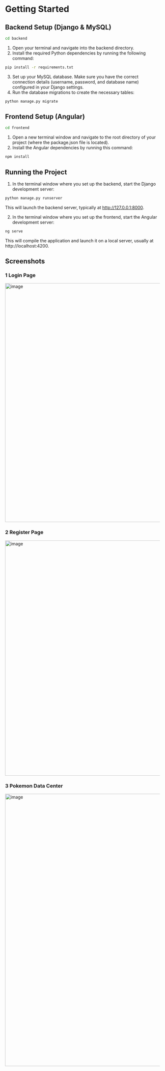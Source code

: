 # Getting Started
## Backend Setup (Django & MySQL)
````Bash
cd backend
````
1. Open your terminal and navigate into the backend directory.
2. Install the required Python dependencies by running the following command:
````Bash
pip install -r requirements.txt
````
3. Set up your MySQL database. Make sure you have the correct connection details (username, password, and database name) configured in your Django settings.  
4. Run the database migrations to create the necessary tables:
```Bash
python manage.py migrate
```

## Frontend Setup (Angular)
````Bash
cd frontend
````
1. Open a new terminal window and navigate to the root directory of your project (where the package.json file is located).
2. Install the Angular dependencies by running this command:
```Bash
npm install
```
## Running the Project
1. In the terminal window where you set up the backend, start the Django development server:
```Bash
python manage.py runserver
```
This will launch the backend server, typically at http://127.0.0.1:8000.

2. In the terminal window where you set up the frontend, start the Angular development server:
```Bash
ng serve
```

This will compile the application and launch it on a local server, usually at http://localhost:4200.

## Screenshots
### 1 Login Page
<img width="1866" height="778" alt="image" src="https://github.com/user-attachments/assets/089d2c5d-3dde-4793-bb6f-747dc7dd34b9" />

### 2 Register Page
<img width="1755" height="766" alt="image" src="https://github.com/user-attachments/assets/db9e0f3f-2d5c-48e2-b1fb-12b7adb63b18" />

### 3 Pokemon Data Center
<img width="1665" height="887" alt="image" src="https://github.com/user-attachments/assets/d54f6d01-7071-4a37-85ca-133e0bdeb3ff" />



